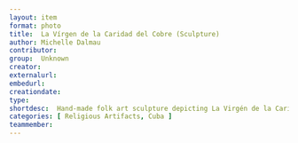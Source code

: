 ```yaml
---
layout:	item
format:	photo
title:	La Vírgen de la Caridad del Cobre (Sculpture)
author:	Michelle Dalmau
contributor:	
group:	Unknown
creator:	
externalurl:	
embedurl:	
creationdate:	
type:	
shortdesc:	Hand-made folk art sculpture depicting La Virgén de la Caridad del Cobre, who is Cuba’s patron saint, in a shrine. The sculpture depicts the Virgin Mary in yellow, which is the color associated with this manifestation of Mary, at sea. Beneath her is a row boat made up if two indigenous brothers from Cuba and an enslaved African child: Rodrigo and Juan de Hoyos and Juan Moreno. The three individuals set out to sea for the purpose of gathering salt for food preservation. They encountered a violent storm. As they prayed for their safety, the skies cleared, the seas calmed and the found a sculpture depicting the Virgin Mary, completely dry despite floating in the sea. The town which adopted the sculpture by building a chapel, El Cobre, was a copper mining town. The base of the sculpture contains reflective specs reminiscent of copper. The top and bottom of the shrine is made of found wood.
categories:	[ Religious Artifacts, Cuba ]
teammember: 
---
```

